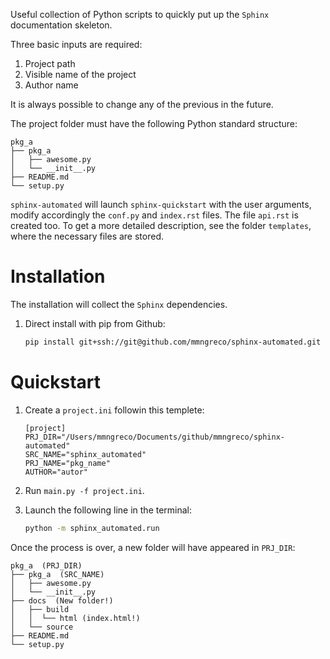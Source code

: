 Useful collection of Python scripts to quickly put up the `Sphinx`
documentation skeleton.

Three basic inputs are required:
1. Project path
1. Visible name of the project
1. Author name

It is always possible to change any of the previous in the future.

The project folder must have the following Python standard structure:

```
pkg_a
├── pkg_a
│   ├── awesome.py
│   └── __init__.py
├── README.md
└── setup.py
```

`sphinx-automated` will launch `sphinx-quickstart` with the user arguments,
modify accordingly the `conf.py` and `index.rst` files. The file `api.rst` is
created too. To get a more detailed description, see the folder `templates`,
where the necessary files are stored.

# Installation

The installation will collect the `Sphinx` dependencies.

1. Direct install with pip from Github:

    ```bash
    pip install git+ssh://git@github.com/mmngreco/sphinx-automated.git
    ```

# Quickstart

1. Create a `project.ini` followin this templete:
    ```
    [project]
    PRJ_DIR="/Users/mmngreco/Documents/github/mmngreco/sphinx-automated"
    SRC_NAME="sphinx_automated"
    PRJ_NAME="pkg_name"
    AUTHOR="autor"
    ```
1. Run `main.py -f project.ini`.

1. Launch the following line in the terminal:

    ```bash
    python -m sphinx_automated.run
    ```

Once the process is over, a new folder will have appeared in `PRJ_DIR`:

```
pkg_a  (PRJ_DIR)
├── pkg_a  (SRC_NAME)
│   ├── awesome.py
│   └── __init__.py
├── docs  (New folder!)
│   ├── build
│   │  └── html (index.html!)
│   └── source
├── README.md
└── setup.py

```
